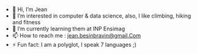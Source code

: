 - 👋 Hi, I’m Jean
- 👀 I’m interested in computer & data science, also, I like climbing, hiking and fitness
- 🌱 I’m currently learning them at INP Ensimag 
- 📫 How to reach me : jean.besinbravin@gmail.Com
- ⚡ Fun fact: I am a polyglot, I speak 7 languages ;)

<!---
Jean-Besin/Jean-Besin is a ✨ special ✨ repository because its `README.md` (this file) appears on your GitHub profile.
You can click the Preview link to take a look at your changes.
--->
